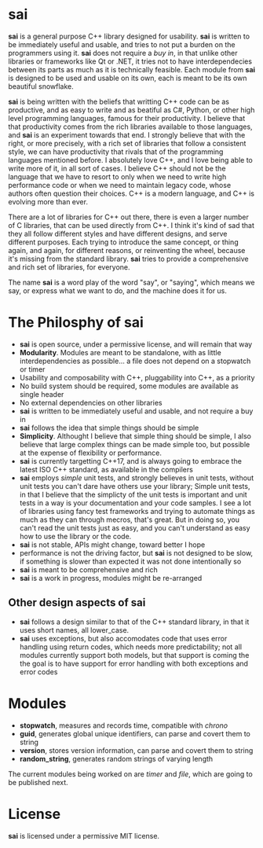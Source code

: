 # sai
**sai** is a general purpose C++ library designed for usability. **sai** is written to be immediately useful and usable, and tries to not put a burden on the programmers using it.
**sai** does not require a *buy in*, in that unlike other libraries or frameworks like Qt or .NET, it tries
not to have interdependecies between its parts as much as it is technically feasible. Each module from **sai** is designed to be used and usable on its own, each is meant to be its own beautiful snowflake.

**sai** is being written with the beliefs that writting C++ code can be as productive, and as easy to write and as beatiful as C#, Python, or other high level programming languages, famous for their productivity. I believe that that productivity comes from the rich libraries available to those languages, and **sai** is an experiment towards that end.
I strongly believe that with the right, or more precisely, with a rich set of libraries that follow a consistent style, we can have productivity that rivals
that of the programming languages mentioned before.
I absolutely love C++, and I love being able to write more of it, in all sort of cases. I believe C++ should not be the language that we have to resort to
only when we need to write high performance code or when we need to maintain legacy code, whose authors often question their choices. C++ is a modern language, and C++ is evolving 
more than ever.

There are a lot of libraries for C++ out there, there is even a larger number of C libraries, that can be used directly from C++.
I think it's kind of sad that they all follow different styles and have different designs, and serve different purposes.
Each trying to introduce the same concept, or thing again, and again, for different reasons, or reinventing the wheel, because it's missing from the standard library. **sai** tries to provide a comprehensive and rich set of libraries, for everyone.

The name **sai** is a word play of the word "say", or "saying", which means we say, or express what we want to do, and the machine does it for us.

# The Philosphy of sai
- **sai** is open source, under a permissive license, and will remain that way
- **Modularity**. Modules are meant to be standalone, with as little interdependencies as possible... a file does not depend on a stopwatch or timer
- Usability and composability with C++, pluggability into C++, as a priority
- No build system should be required, some modules are available as single header
- No external dependencies on other libraries
- **sai** is written to be immediately useful and usable, and not require a buy in
- **sai** follows the idea that simple things should be simple
- **Simplicity**. Althought I believe that simple thing should be simple, I also believe that large complex things can be made simple too, but possible at the expense of flexibility or performance. 
- **sai** is currently targetting C++17, and is always going to embrace the latest ISO C++ standard, as available in the compilers
- **sai** employs *simple* unit tests, and strongly believes in unit tests, without unit tests you can't dare have others use your library; Simple unit tests, in that I believe that the simplicty of the unit tests is important and unit tests in a way is your documentation and your code samples. I see a lot of libraries using fancy test frameworks and trying to automate things as much as they can through mecros, that's great. But in doing so, you can't read the unit tests just as easy, and you can't understand as easy how to use the library or the code.
- **sai** is not stable, APIs might change, toward better I hope
- performance is not the driving factor, but **sai** is not designed to be slow, if something is slower than expected it was not done intentionally so
- **sai** is meant to be comprehensive and rich
- **sai** is a work in progress, modules might be re-arranged 

## Other design aspects of sai
- **sai** follows a design similar to that of the C++ standard library, in that it uses short names, all lower_case. 
- **sai** uses exceptions, but also accomodates code that uses error handling using return codes, which needs more predictability; not all modules currently support both models, but that support is coming the the goal is to have support for error handling with both exceptions and error codes

# Modules 
- **stopwatch**, measures and records time, compatible with *chrono*
- **guid**, generates global unique identifiers, can parse and covert them to string 
- **version**, stores version information, can parse and covert them to string
- **random_string**, generates random strings of varying length

The current modules being worked on are *timer* and *file*, which are going to be published next.

# License
**sai** is licensed under a permissive MIT license.

